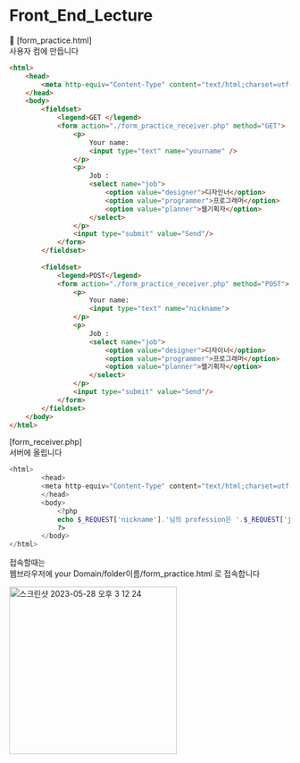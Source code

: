 # Front_End_Lecture

🦚 [form_practice.html]     
사용자 컴에 만듭니다   
``` html     
<html>
    <head>
        <meta http-equiv="Content-Type" content="text/html;charset=utf-8" >
    </head>
    <body>
        <fieldset>
            <legend>GET </legend>
            <form action="./form_practice_receiver.php" method="GET">
                <p>
                    Your name:
                    <input type="text" name="yourname" />
                </p>
                <p>
                    Job :
                    <select name="job">
                        <option value="designer">디자인너</option>
                        <option value="programmer">프로그래머</option>
                        <option value="planner">웹기획자</option>
                    </select>
                </p>
                <input type="submit" value="Send"/>
            </form>
        </fieldset>
        
        <fieldset>
            <legend>POST</legend>
            <form action="./form_practice_receiver.php" method="POST">
                <p>
                    Your name:
                    <input type="text" name="nickname">
                </p>
                <p>
                    Job :
                    <select name="job">
                        <option value="designer">디자이너</option>
                        <option value="programmer">프로그래머</option>
                        <option value="planner">웹기획자</option>
                    </select>
                </p>
                <input type="submit" value="Send"/>
            </form>
        </fieldset>
    </body>
</html>
```   

[form_receiver.php]     
서버에 올립니다 

``` php
<html>
        <head>
        <meta http-equiv="Content-Type" content="text/html;charset=utf-8" >
        </head>
        <body>
            <?php
            echo $_REQUEST['nickname'].'님의 profession은 '.$_REQUEST['job'].'이군요!';
            ?>
        </body>
</html>
````

접속할때는    
웹브라우저에  your Domain/folder이름/form_practice.html  로 접속합니다 

<img width="300" alt="스크린샷 2023-05-28 오후 3 12 24" src="https://github.com/PhoebeYoon/HTML_CSS/assets/48478079/70f0119e-1b82-4c1d-a725-287e181e36d6">


